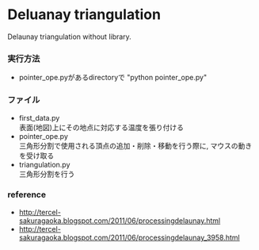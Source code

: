 # Deluanay triangulation
Delaunay triangulation without library. 
### 実行方法
- pointer_ope.pyがあるdirectoryで "python pointer_ope.py"
### ファイル
- first_data.py  
表面(地図)上にその地点に対応する温度を張り付ける
- pointer_ope.py  
三角形分割で使用される頂点の追加・削除・移動を行う際に, マウスの動きを受け取る
- triangulation.py  
三角形分割を行う
### reference
- http://tercel-sakuragaoka.blogspot.com/2011/06/processingdelaunay.html
- http://tercel-sakuragaoka.blogspot.com/2011/06/processingdelaunay_3958.html 
